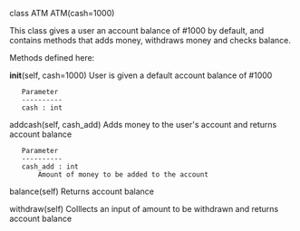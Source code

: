 class ATM
   ATM(cash=1000)
   
   This class gives a user an account balance of #1000 by default, and 
contains methods that adds money, withdraws money and checks balance.
   
   Methods defined here:
   
   __init__(self, cash=1000)
       User is given a default account balance of #1000
       
       Parameter
       ----------
       cash : int
   
   addcash(self, cash_add)
       Adds money to the user's account and returns account balance
      
       Parameter
       ----------
       cash_add : int
           Amount of money to be added to the account
   
   balance(self)
       Returns account balance
   
   withdraw(self)
       Colllects an input of amount to be withdrawn and returns 
account balance

